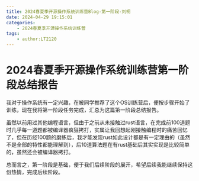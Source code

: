 ```yaml
---
title: 2024春夏季开源操作系统训练营Blog-第一阶段-刘桐
date: 2024-04-29 19:15:01
categories:
    - 2024春夏季开源操作系统训练营
tags:
    - author:LT2120
---
```

# 2024春夏季开源操作系统训练营第一阶段总结报告  

我对于操作系统有一定兴趣，在被同学推荐了这个OS训练营后，便按步骤开始了训练，现在我将第一阶段任务完成，汇总为这篇第一阶段总结报告。

虽然以前用过其他编程语言，但由于之前从未接触过rust语言，在完成前100道题时几乎每一道题都被编译器疯狂拷打，实属让我回想起刚接触编程时的痛苦回忆了，但在历经100题的磨练后，我才能发现rust如此设计都是有一定理由的（虽然不是全部的特性都能理解到），后10道算法题在有rust基础后其实实现是比较简单的，虽然还会被编译器拷打。

总而言之，第一阶段是基础，便于我们后续阶段的展开，希望后续我能继续保持这份热情，完成后续阶段。